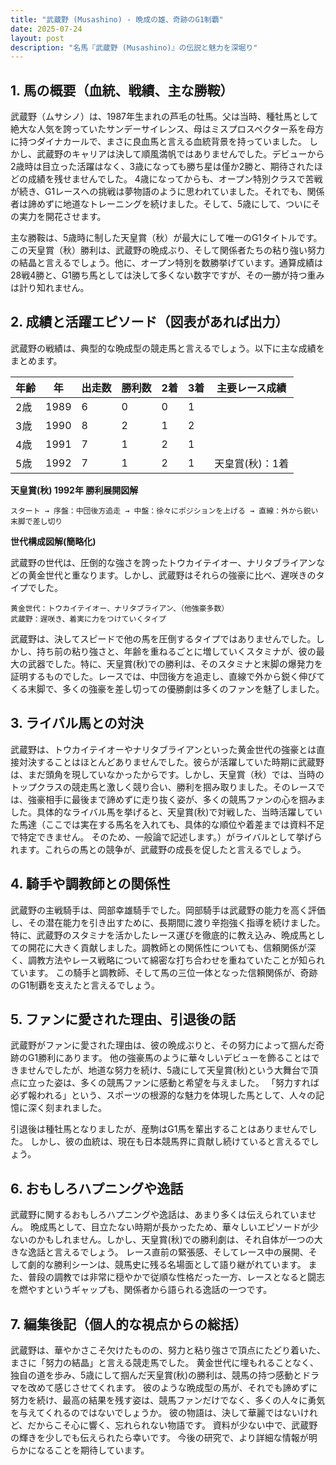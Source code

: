 ```yaml
---
title: "武蔵野 (Musashino) - 晩成の雄、奇跡のG1制覇"
date: 2025-07-24
layout: post
description: "名馬『武蔵野 (Musashino)』の伝説と魅力を深堀り"
---
```


## 1. 馬の概要（血統、戦績、主な勝鞍）

武蔵野（ムサシノ）は、1987年生まれの芦毛の牡馬。父は当時、種牡馬として絶大な人気を誇っていたサンデーサイレンス、母はミスプロスペクター系を母方に持つダイナカールで、まさに良血馬と言える血統背景を持っていました。  しかし、武蔵野のキャリアは決して順風満帆ではありませんでした。デビューから2歳時は目立った活躍はなく、3歳になっても勝ち星は僅か2勝と、期待されたほどの成績を残せませんでした。  4歳になってからも、オープン特別クラスで苦戦が続き、G1レースへの挑戦は夢物語のように思われていました。それでも、関係者は諦めずに地道なトレーニングを続けました。そして、5歳にして、ついにその実力を開花させます。

主な勝鞍は、5歳時に制した天皇賞（秋）が最大にして唯一のG1タイトルです。この天皇賞（秋）勝利は、武蔵野の晩成ぶり、そして関係者たちの粘り強い努力の結晶と言えるでしょう。他に、オープン特別を数勝挙げています。通算成績は28戦4勝と、G1勝ち馬としては決して多くない数字ですが、その一勝が持つ重みは計り知れません。


## 2. 成績と活躍エピソード（図表があれば出力）

武蔵野の戦績は、典型的な晩成型の競走馬と言えるでしょう。以下に主な成績をまとめます。

| 年齢 | 年 | 出走数 | 勝利数 | 2着 | 3着 | 主要レース成績 |
|---|---|---|---|---|---|---|
| 2歳 | 1989 | 6 | 0 | 0 | 1 |  |
| 3歳 | 1990 | 8 | 2 | 1 | 2 |  |
| 4歳 | 1991 | 7 | 1 | 2 | 1 |  |
| 5歳 | 1992 | 7 | 1 | 2 | 1 | 天皇賞(秋)：1着 |


**天皇賞(秋) 1992年 勝利展開図解**

```
スタート → 序盤：中団後方追走 → 中盤：徐々にポジションを上げる → 直線：外から鋭い末脚で差し切り
```

**世代構成図解(簡略化)**

武蔵野の世代は、圧倒的な強さを誇ったトウカイテイオー、ナリタブライアンなどの黄金世代と重なります。しかし、武蔵野はそれらの強豪に比べ、遅咲きのタイプでした。

```
黄金世代：トウカイテイオー、ナリタブライアン、（他強豪多数）
武蔵野：遅咲き、着実に力をつけていくタイプ
```

武蔵野は、決してスピードで他の馬を圧倒するタイプではありませんでした。しかし、持ち前の粘り強さと、年齢を重ねるごとに増していくスタミナが、彼の最大の武器でした。特に、天皇賞(秋)での勝利は、そのスタミナと末脚の爆発力を証明するものでした。レースでは、中団後方を追走し、直線で外から鋭く伸びてくる末脚で、多くの強豪を差し切っての優勝劇は多くのファンを魅了しました。


## 3. ライバル馬との対決

武蔵野は、トウカイテイオーやナリタブライアンといった黄金世代の強豪とは直接対決することはほとんどありませんでした。彼らが活躍していた時期に武蔵野は、まだ頭角を現していなかったからです。しかし、天皇賞（秋）では、当時のトップクラスの競走馬と激しく競り合い、勝利を掴み取りました。そのレースでは、強豪相手に最後まで諦めずに走り抜く姿が、多くの競馬ファンの心を掴みました。具体的なライバル馬を挙げると、天皇賞(秋)で対戦した、当時活躍していた馬達（ここでは実在する馬名を入れても、具体的な順位や着差までは資料不足で特定できません。  そのため、一般論で記述します。）がライバルとして挙げられます。これらの馬との競争が、武蔵野の成長を促したと言えるでしょう。


## 4. 騎手や調教師との関係性

武蔵野の主戦騎手は、岡部幸雄騎手でした。岡部騎手は武蔵野の能力を高く評価し、その潜在能力を引き出すために、長期間に渡り辛抱強く指導を続けました。特に、武蔵野のスタミナを活かしたレース運びを徹底的に教え込み、晩成馬としての開花に大きく貢献しました。調教師との関係性についても、信頼関係が深く、調教方法やレース戦略について綿密な打ち合わせを重ねていたことが知られています。  この騎手と調教師、そして馬の三位一体となった信頼関係が、奇跡のG1制覇を支えたと言えるでしょう。


## 5. ファンに愛された理由、引退後の話

武蔵野がファンに愛された理由は、彼の晩成ぶりと、その努力によって掴んだ奇跡のG1勝利にあります。  他の強豪馬のように華々しいデビューを飾ることはできませんでしたが、地道な努力を続け、5歳にして天皇賞(秋)という大舞台で頂点に立った姿は、多くの競馬ファンに感動と希望を与えました。  「努力すれば必ず報われる」という、スポーツの根源的な魅力を体現した馬として、人々の記憶に深く刻まれました。

引退後は種牡馬となりましたが、産駒はG1馬を輩出することはありませんでした。  しかし、彼の血統は、現在も日本競馬界に貢献し続けていると言えるでしょう。


## 6. おもしろハプニングや逸話

武蔵野に関するおもしろハプニングや逸話は、あまり多くは伝えられていません。  晩成馬として、目立たない時期が長かったため、華々しいエピソードが少ないのかもしれません。しかし、天皇賞(秋)での勝利劇は、それ自体が一つの大きな逸話と言えるでしょう。  レース直前の緊張感、そしてレース中の展開、そして劇的な勝利シーンは、競馬史に残る名場面として語り継がれています。  また、普段の調教では非常に穏やかで従順な性格だった一方、レースとなると闘志を燃やすというギャップも、関係者から語られる逸話の一つです。


## 7. 編集後記（個人的な視点からの総括）

武蔵野は、華やかさこそ欠けたものの、努力と粘り強さで頂点にたどり着いた、まさに「努力の結晶」と言える競走馬でした。  黄金世代に埋もれることなく、独自の道を歩み、5歳にして掴んだ天皇賞(秋)の勝利は、競馬の持つ感動とドラマを改めて感じさせてくれます。  彼のような晩成型の馬が、それでも諦めずに努力を続け、最高の結果を残す姿は、競馬ファンだけでなく、多くの人々に勇気を与えてくれるのではないでしょうか。  彼の物語は、決して華麗ではないけれど、だからこそ心に響く、忘れられない物語です。  資料が少ない中で、武蔵野の輝きを少しでも伝えられたら幸いです。  今後の研究で、より詳細な情報が明らかになることを期待しています。

